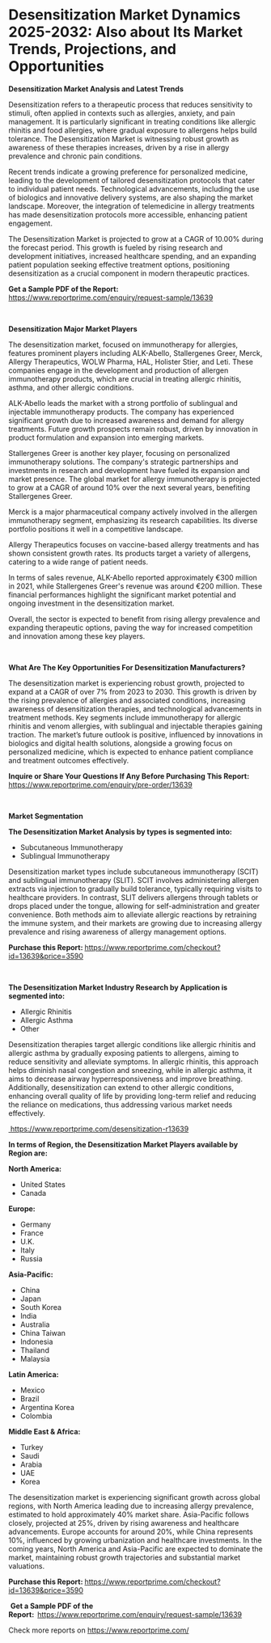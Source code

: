 <p><h1>Desensitization Market Dynamics 2025-2032: Also about Its Market Trends, Projections, and Opportunities</h1></p><p><strong>Desensitization Market Analysis and Latest Trends</strong></p>
<p><p>Desensitization refers to a therapeutic process that reduces sensitivity to stimuli, often applied in contexts such as allergies, anxiety, and pain management. It is particularly significant in treating conditions like allergic rhinitis and food allergies, where gradual exposure to allergens helps build tolerance. The Desensitization Market is witnessing robust growth as awareness of these therapies increases, driven by a rise in allergy prevalence and chronic pain conditions. </p><p>Recent trends indicate a growing preference for personalized medicine, leading to the development of tailored desensitization protocols that cater to individual patient needs. Technological advancements, including the use of biologics and innovative delivery systems, are also shaping the market landscape. Moreover, the integration of telemedicine in allergy treatments has made desensitization protocols more accessible, enhancing patient engagement. </p><p>The Desensitization Market is projected to grow at a CAGR of 10.00% during the forecast period. This growth is fueled by rising research and development initiatives, increased healthcare spending, and an expanding patient population seeking effective treatment options, positioning desensitization as a crucial component in modern therapeutic practices.</p></p>
<p><strong>Get a Sample PDF of the Report:&nbsp;</strong> <a href="https://www.reportprime.com/enquiry/request-sample/13639?utm_campaign=2660&utm_medium=2&utm_source=Github&utm_content=ia&utm_term=20032025&utm_id=desensitization">https://www.reportprime.com/enquiry/request-sample/13639</a></p>
<p>&nbsp;</p>
<p><strong>Desensitization Major Market Players</strong></p>
<p><p>The desensitization market, focused on immunotherapy for allergies, features prominent players including ALK-Abello, Stallergenes Greer, Merck, Allergy Therapeutics, WOLW Pharma, HAL, Holister Stier, and Leti. These companies engage in the development and production of allergen immunotherapy products, which are crucial in treating allergic rhinitis, asthma, and other allergic conditions.</p><p>ALK-Abello leads the market with a strong portfolio of sublingual and injectable immunotherapy products. The company has experienced significant growth due to increased awareness and demand for allergy treatments. Future growth prospects remain robust, driven by innovation in product formulation and expansion into emerging markets.</p><p>Stallergenes Greer is another key player, focusing on personalized immunotherapy solutions. The company's strategic partnerships and investments in research and development have fueled its expansion and market presence. The global market for allergy immunotherapy is projected to grow at a CAGR of around 10% over the next several years, benefiting Stallergenes Greer.</p><p>Merck is a major pharmaceutical company actively involved in the allergen immunotherapy segment, emphasizing its research capabilities. Its diverse portfolio positions it well in a competitive landscape.</p><p>Allergy Therapeutics focuses on vaccine-based allergy treatments and has shown consistent growth rates. Its products target a variety of allergens, catering to a wide range of patient needs.</p><p>In terms of sales revenue, ALK-Abello reported approximately €300 million in 2021, while Stallergenes Greer's revenue was around €200 million. These financial performances highlight the significant market potential and ongoing investment in the desensitization market.</p><p>Overall, the sector is expected to benefit from rising allergy prevalence and expanding therapeutic options, paving the way for increased competition and innovation among these key players.</p></p>
<p>&nbsp;</p>
<p><strong>What Are The Key Opportunities For Desensitization Manufacturers?</strong></p>
<p><p>The desensitization market is experiencing robust growth, projected to expand at a CAGR of over 7% from 2023 to 2030. This growth is driven by the rising prevalence of allergies and associated conditions, increasing awareness of desensitization therapies, and technological advancements in treatment methods. Key segments include immunotherapy for allergic rhinitis and venom allergies, with sublingual and injectable therapies gaining traction. The market’s future outlook is positive, influenced by innovations in biologics and digital health solutions, alongside a growing focus on personalized medicine, which is expected to enhance patient compliance and treatment outcomes effectively.</p></p>
<p><strong>Inquire or Share Your Questions If Any Before Purchasing This Report:</strong> <a href="https://www.reportprime.com/enquiry/pre-order/13639?utm_campaign=2660&utm_medium=2&utm_source=Github&utm_content=ia&utm_term=20032025&utm_id=desensitization">https://www.reportprime.com/enquiry/pre-order/13639</a></p>
<p>&nbsp;</p>
<p><strong>Market Segmentation</strong></p>
<p><strong>The Desensitization Market Analysis by types is segmented into:</strong></p>
<p><ul><li>Subcutaneous Immunotherapy</li><li>Sublingual Immunotherapy</li></ul></p>
<p><p>Desensitization market types include subcutaneous immunotherapy (SCIT) and sublingual immunotherapy (SLIT). SCIT involves administering allergen extracts via injection to gradually build tolerance, typically requiring visits to healthcare providers. In contrast, SLIT delivers allergens through tablets or drops placed under the tongue, allowing for self-administration and greater convenience. Both methods aim to alleviate allergic reactions by retraining the immune system, and their markets are growing due to increasing allergy prevalence and rising awareness of allergy management options.</p></p>
<p><strong>Purchase this Report:&nbsp;</strong><a href="https://www.reportprime.com/checkout?id=13639&price=3590&utm_campaign=2660&utm_medium=2&utm_source=Github&utm_content=ia&utm_term=20032025&utm_id=desensitization">https://www.reportprime.com/checkout?id=13639&price=3590</a></p>
<p>&nbsp;</p>
<p><strong>The Desensitization Market Industry Research by Application is segmented into:</strong></p>
<p><ul><li>Allergic Rhinitis</li><li>Allergic Asthma</li><li>Other</li></ul></p>
<p><p>Desensitization therapies target allergic conditions like allergic rhinitis and allergic asthma by gradually exposing patients to allergens, aiming to reduce sensitivity and alleviate symptoms. In allergic rhinitis, this approach helps diminish nasal congestion and sneezing, while in allergic asthma, it aims to decrease airway hyperresponsiveness and improve breathing. Additionally, desensitization can extend to other allergic conditions, enhancing overall quality of life by providing long-term relief and reducing the reliance on medications, thus addressing various market needs effectively.</p></p>
<p><a href="https://www.reportprime.com/desensitization-r13639?utm_campaign=2660&utm_medium=2&utm_source=Github&utm_content=ia&utm_term=20032025&utm_id=desensitization">&nbsp;https://www.reportprime.com/desensitization-r13639</a></p>
<p><strong>In terms of Region, the Desensitization Market Players available by Region are:</strong></p>
<p>
    <p> <strong> North America: </strong>
        <ul>
            <li>United States</li>
            <li>Canada</li>
        </ul>
        </p> 
    <p> <strong> Europe: </strong>
        <ul>
            <li>Germany</li>
            <li>France</li>
            <li>U.K.</li>
            <li>Italy</li>
            <li>Russia</li>
        </ul>
        </p> 
    <p> <strong> Asia-Pacific: </strong>
        <ul>
            <li>China</li>
            <li>Japan</li>
            <li>South Korea</li>
            <li>India</li>
            <li>Australia</li>
            <li>China Taiwan</li>
            <li>Indonesia</li>
            <li>Thailand</li>
            <li>Malaysia</li>
        </ul>
        </p> 
    <p> <strong> Latin America: </strong>
        <ul>
            <li>Mexico</li>
            <li>Brazil</li>
            <li>Argentina Korea</li>
            <li>Colombia</li>
        </ul>
        </p> 
    <p> <strong> Middle East & Africa: </strong>
        <ul>
            <li>Turkey</li>
            <li>Saudi</li>
            <li>Arabia</li>
            <li>UAE</li>
            <li>Korea</li>
        </ul>
    </p>
    </p>
<p><p>The desensitization market is experiencing significant growth across global regions, with North America leading due to increasing allergy prevalence, estimated to hold approximately 40% market share. Asia-Pacific follows closely, projected at 25%, driven by rising awareness and healthcare advancements. Europe accounts for around 20%, while China represents 10%, influenced by growing urbanization and healthcare investments. In the coming years, North America and Asia-Pacific are expected to dominate the market, maintaining robust growth trajectories and substantial market valuations.</p></p>
<p><strong>Purchase this Report: </strong><a href="https://www.reportprime.com/checkout?id=13639&price=3590&utm_campaign=2660&utm_medium=2&utm_source=Github&utm_content=ia&utm_term=20032025&utm_id=desensitization">https://www.reportprime.com/checkout?id=13639&price=3590</a></p>
<p>&nbsp;<strong>Get a Sample PDF of the Report:&nbsp;&nbsp;</strong><a href="https://www.reportprime.com/enquiry/request-sample/13639?utm_campaign=2660&utm_medium=2&utm_source=Github&utm_content=ia&utm_term=20032025&utm_id=desensitization">https://www.reportprime.com/enquiry/request-sample/13639</a></p>
<p><strong></strong></p>
<p>Check more reports on <a href="https://www.reportprime.com/?utm_campaign=2660&utm_medium=2&utm_source=Github&utm_content=ia&utm_term=20032025&utm_id=desensitization">https://www.reportprime.com/</a></p>